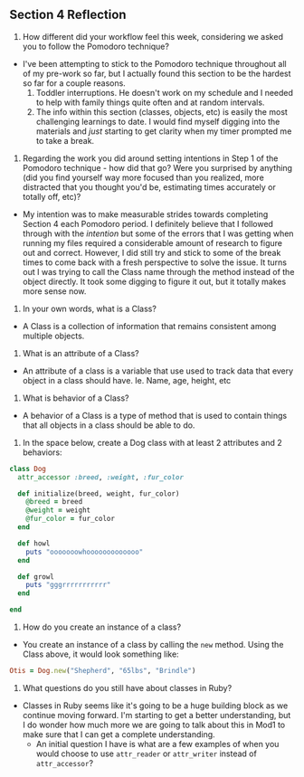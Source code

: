## Section 4 Reflection

1. How different did your workflow feel this week, considering we asked you to follow the Pomodoro technique?
  * I've been attempting to stick to the Pomodoro technique throughout all of my pre-work so far, but I actually found this section to be the hardest so far for a couple reasons.
    1. Toddler interruptions. He doesn't work on my schedule and I needed to help with family things quite often and at random intervals.
    2. The info within this section (classes, objects, etc) is easily the most challenging learnings to date. I would find myself digging into the materials and *just* starting to get clarity when my timer prompted me to take a break.

1. Regarding the work you did around setting intentions in Step 1 of the Pomodoro technique - how did that go? Were you surprised by anything (did you find yourself way more focused than you realized, more distracted that you thought you'd be, estimating times accurately or totally off, etc)?
  * My intention was to make measurable strides towards completing Section 4 each Pomodoro period. I definitely believe that I followed through with the *intention* but some of the errors that I was getting when running my files required a considerable amount of research to figure out and correct. However, I did still try and stick to some of the break times to come back with a fresh perspective to solve the issue. It turns out I was trying to call the Class name through the method instead of the object directly. It took some digging to figure it out, but it totally makes more sense now.

1. In your own words, what is a Class?
  * A Class is a collection of information that remains consistent among multiple objects.

1. What is an attribute of a Class?
  * An attribute of a class is a variable that use used to track data that every object in a class should have. Ie. Name, age, height, etc

1. What is behavior of a Class?
  * A behavior of a Class is a type of method that is used to contain things that all objects in a class should be able to do.

1. In the space below, create a Dog class with at least 2 attributes and 2 behaviors:

```rb
class Dog
  attr_accessor :breed, :weight, :fur_color

  def initialize(breed, weight, fur_color)
    @breed = breed
    @weight = weight
    @fur_color = fur_color
  end

  def howl
    puts "ooooooowhooooooooooooo"
  end

  def growl
    puts "gggrrrrrrrrrrr"
  end

end
```

1. How do you create an instance of a class?
  * You create an instance of a class by calling the `new` method. Using the Class above, it would look something like:
  ```ruby
  Otis = Dog.new("Shepherd", "65lbs", "Brindle")
  ```

1. What questions do you still have about classes in Ruby?
  * Classes in Ruby seems like it's going to be a huge building block as we continue moving forward. I'm starting to get a better understanding, but I do wonder how much more we are going to talk about this in Mod1 to make sure that I can get a complete understanding.
    * An initial question I have is what are a few examples of when you would choose to use `attr_reader` or `attr_writer` instead of `attr_accessor`? 
